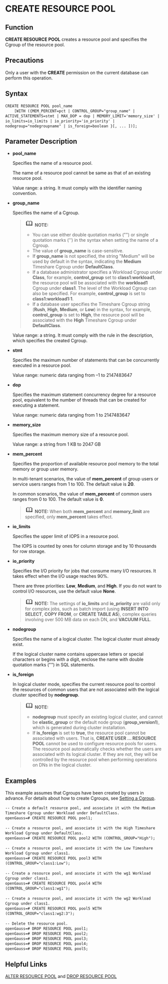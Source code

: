 # CREATE RESOURCE POOL<a name="EN-US_TOPIC_0000001193907775"></a>

## Function<a name="en-us_topic_0059777569_sea021d0b1f154052a73b69b89d636f66"></a>

**CREATE RESOURCE POOL**  creates a resource pool and specifies the Cgroup of the resource pool.

## Precautions<a name="en-us_topic_0059777569_sf6c61d950e6b4383a3bc630c8d5910a4"></a>

Only a user with the  **CREATE**  permission on the current database can perform this operation.

## Syntax<a name="en-us_topic_0059777569_s864093cc963a4396a4a304befe0df251"></a>

```
CREATE RESOURCE POOL pool_name
    [WITH ({MEM_PERCENT=pct | CONTROL_GROUP="group_name" | ACTIVE_STATEMENTS=stmt | MAX_DOP = dop | MEMORY_LIMIT='memory_size' | io_limits=io_limits | io_priority='io_priority' | nodegroup="nodegroupname" | is_foreign=boolean }[, ... ])];
```

## Parameter Description<a name="en-us_topic_0059777569_s9b6dbda628294e24a95da9e33949c3e8"></a>

-   **pool\_name**

    Specifies the name of a resource pool.

    The name of a resource pool cannot be same as that of an existing resource pool.

    Value range: a string. It must comply with the identifier naming convention.

-   **group\_name**

    Specifies the name of a Cgroup.

    >![](public_sys-resources/icon-note.gif) **NOTE:** 
    >-   You can use either double quotation marks \(""\) or single quotation marks \(''\) in the syntax when setting the name of a Cgroup.
    >-   The value of  **group\_name**  is case-sensitive.
    >-   If  **group\_name**  is not specified, the string "Medium" will be used by default in the syntax, indicating the  **Medium**  Timeshare Cgroup under  **DefaultClass**.
    >-   If a database administrator specifies a Workload Cgroup under  **Class**, for example,  **control\_group**  set to  **class1:workload1**, the resource pool will be associated with the  **workload1**  Cgroup under  **class1**. The level of the Workload Cgroup can also be specified. For example,  **control\_group**  is set to  **class1:workload1:1**.
    >-   If a database user specifies the Timeshare Cgroup string \(**Rush**,  **High**,  **Medium**, or  **Low**\) in the syntax, for example,  **control\_group**  is set to  **High**, the resource pool will be associated with the  **High**  Timeshare Cgroup under  **DefaultClass**.

    Value range: a string. It must comply with the rule in the description, which specifies the created Cgroup.

-   **stmt**

    Specifies the maximum number of statements that can be concurrently executed in a resource pool.

    Value range: numeric data ranging from –1 to 2147483647

-   **dop**

    Specifies the maximum statement concurrency degree for a resource pool, equivalent to the number of threads that can be created for executing a statement.

    Value range: numeric data ranging from 1 to 2147483647

-   **memory\_size**

    Specifies the maximum memory size of a resource pool.

    Value range: a string from 1 KB to 2047 GB

-   **mem\_percent**

    Specifies the proportion of available resource pool memory to the total memory or group user memory.

    In multi-tenant scenarios, the value of  **mem\_percent**  of group users or service users ranges from 1 to 100. The default value is  **20**.

    In common scenarios, the value of  **mem\_percent**  of common users ranges from 0 to 100. The default value is  **0**.

    >![](public_sys-resources/icon-note.gif) **NOTE:** 
    >When both  **mem\_percent**  and  **memory\_limit**  are specified, only  **mem\_percent**  takes effect.

-   **io\_limits**

    Specifies the upper limit of IOPS in a resource pool.

    The IOPS is counted by ones for column storage and by 10 thousands for row storage.

-   **io\_priority**

    Specifies the I/O priority for jobs that consume many I/O resources. It takes effect when the I/O usage reaches 90%.

    There are three priorities:  **Low**,  **Medium**, and  **High**. If you do not want to control I/O resources, use the default value  **None**.

    >![](public_sys-resources/icon-note.gif) **NOTE:** 
    >The settings of  **io\_limits**  and  **io\_priority**  are valid only for complex jobs, such as batch import \(using  **INSERT INTO SELECT**,  **COPY FROM**, or  **CREATE TABLE AS**\), complex queries involving over 500 MB data on each DN, and  **VACUUM FULL**.

-   **nodegroup**

    Specifies the name of a logical cluster. The logical cluster must already exist.

    If the logical cluster name contains uppercase letters or special characters or begins with a digit, enclose the name with double quotation marks \(""\) in SQL statements.

-   **is\_foreign**

    In logical cluster mode, specifies the current resource pool to control the resources of common users that are not associated with the logical cluster specified by  **nodegroup**.

    >![](public_sys-resources/icon-note.gif) **NOTE:** 
    >-   **nodegroup**  must specify an existing logical cluster, and cannot be  **elastic\_group**  or the default node group \(**group\_version1**\), which is generated during cluster installation.
    >-   If  **is\_foreign**  is set to  **true**, the resource pool cannot be associated with users. That is,  **CREATE USER ... RESOURCE POOL**  cannot be used to configure resource pools for users. The resource pool automatically checks whether the users are associated with its logical cluster. If they are not, they will be controlled by the resource pool when performing operations on DNs in the logical cluster.


## Examples<a name="en-us_topic_0059777569_s44181f6d005b4da1952aaeff4ef66e0e"></a>

This example assumes that Cgroups have been created by users in advance. For details about how to create Cgroups, see  [Setting a Cgroup](en-us_topic_0000001147994526.md).

```
-- Create a default resource pool, and associate it with the Medium Timeshare Cgroup under Workload under DefaultClass.
openGauss=# CREATE RESOURCE POOL pool1;

-- Create a resource pool, and associate it with the High Timeshare Workload Cgroup under DefaultClass.
openGauss=# CREATE RESOURCE POOL pool2 WITH (CONTROL_GROUP="High");

-- Create a resource pool, and associate it with the Low Timeshare Workload Cgroup under class1.
openGauss=# CREATE RESOURCE POOL pool3 WITH (CONTROL_GROUP="class1:Low");

-- Create a resource pool, and associate it with the wg1 Workload Cgroup under class1.
openGauss=# CREATE RESOURCE POOL pool4 WITH (CONTROL_GROUP="class1:wg1");

-- Create a resource pool, and associate it with the wg2 Workload Cgroup under class1.
openGauss=# CREATE RESOURCE POOL pool5 WITH (CONTROL_GROUP="class1:wg2:3");

-- Delete the resource pool.
openGauss=# DROP RESOURCE POOL pool1;
openGauss=# DROP RESOURCE POOL pool2;
openGauss=# DROP RESOURCE POOL pool3;
openGauss=# DROP RESOURCE POOL pool4;
openGauss=# DROP RESOURCE POOL pool5;
```

## Helpful Links<a name="en-us_topic_0059777569_s00af0cee720942fa8efec001d31e8c84"></a>

[ALTER RESOURCE POOL](alter-resource-pool.md)  and  [DROP RESOURCE POOL](drop-resource-pool.md)

